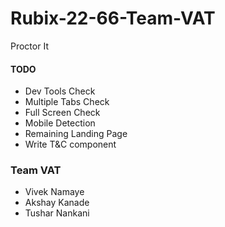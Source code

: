 # Rubix-22-66-Team-VAT

Proctor It

#### TODO

- Dev Tools Check
- Multiple Tabs Check
- Full Screen Check
- Mobile Detection
- Remaining Landing Page
- Write T&C component

### Team VAT

- Vivek Namaye
- Akshay Kanade
- Tushar Nankani
